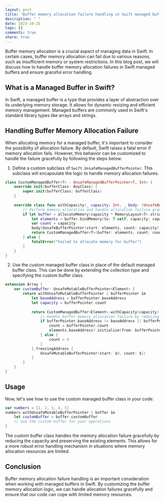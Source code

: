 ```yaml
---
layout: post
title: "Buffer memory allocation failure handling in Swift managed buffers"
description: " "
date: 2023-10-25
tags: []
comments: true
share: true
---
```


Buffer memory allocation is a crucial aspect of managing data in Swift. In certain cases, buffer memory allocation can fail due to various reasons, such as insufficient memory or system restrictions. In this blog post, we will discuss how to handle buffer memory allocation failures in Swift managed buffers and ensure graceful error handling.

## What is a Managed Buffer in Swift?

In Swift, a managed buffer is a type that provides a layer of abstraction over its underlying memory storage. It allows for dynamic resizing and efficient memory management. Managed buffers are commonly used in Swift's standard library types like arrays and strings.

## Handling Buffer Memory Allocation Failure

When allocating memory for a managed buffer, it's important to consider the possibility of allocation failure. By default, Swift raises a fatal error if memory allocation fails. However, this behavior can be customized to handle the failure gracefully by following the steps below:

1. Define a custom subclass of `Swift.UnsafeManagedBufferPointer`. This subclass will encapsulate the logic to handle memory allocation failures.

```swift
class CustomManagedBuffer<T> : UnsafeManagedBufferPointer<T, Int> {
    override init(bufferClass: AnyClass) {
        super.init(bufferClass: bufferClass)
    }
    
    override class func withCapacity(_ capacity: Int, _ body: (UnsafeBufferPointer<T>, inout Int) -> Void) -> CustomManagedBuffer<T> {
        // Perform memory allocation and handle allocation failure gracefully
        if let buffer = allocateMemory(capacity * MemoryLayout<T>.stride) {
            let elements = buffer.bindMemory(to: T.self, capacity: capacity)
            var count = capacity
            body(UnsafeBufferPointer(start: elements, count: capacity), &count)
            return CustomManagedBuffer<T>(buffer: elements, count: count)
        } else {
            fatalError("Failed to allocate memory for buffer")
        }
    }
}
```

2. Use the custom managed buffer class in place of the default managed buffer class. This can be done by extending the collection type and specifying the custom buffer class.

```swift
extension Array {
    var customBuffer: UnsafeMutableBufferPointer<Element> {
        return withUnsafeMutableBufferPointer { bufferPointer in
            let baseAddress = bufferPointer.baseAddress
            let capacity = bufferPointer.count
            
            return CustomManagedBuffer<Element>.withCapacity(capacity) { elements, count in
                // Handle buffer memory allocation failure by reducing the capacity
                if bufferPointer.baseAddress != baseAddress || bufferPointer.count != capacity {
                    count = bufferPointer.count
                    elements.baseAddress?.initialize(from: bufferPointer.baseAddress, count: count)
                } else {
                    count = 0
                }
            }.freezingAddress {
                UnsafeMutableBufferPointer(start: $0, count: $1)
            }
        }
    }
}
```

## Usage

Now, let's see how to use the custom managed buffer class in your code:

```swift
var numbers = [1, 2, 3, 4, 5]
numbers.withUnsafeMutableBufferPointer { buffer in
    let customBuffer = buffer.customBuffer
    // Use the custom buffer for your operations
}
```

The custom buffer class handles the memory allocation failure gracefully by reducing the capacity and preserving the existing elements. This allows for a more robust error handling mechanism in situations where memory allocation resources are limited.

## Conclusion

Buffer memory allocation failure handling is an important consideration when working with managed buffers in Swift. By customizing the buffer memory allocation logic, we can handle allocation failures gracefully and ensure that our code can cope with limited memory resources.